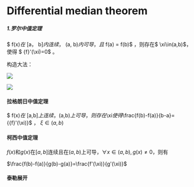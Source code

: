 # Differential median theorem

##### 1.罗尔中值定理

$ f(x)$在$ [a， b]$内连续，$ (a, b)$内可导，且$ f(a) = f(b)$ ，则存在$ \xi\in(a,b)$，使得 $ {f}'(\xi)=0$ 。

构造大法：

![](G:\833\Math\img\20191212204648.png)

![](G:\833\Math\img\20191212205050.png)

#### 拉格朗日中值定理

$ f(x)$在$ [a,b]$上连续，$(a,b)$上可导，则存在$\xi$使得$\frac{f(b)-f(a)}{b-a}= {{f}'(\xi)}$  ， $\xi\in(a,b)$

#### 柯西中值定理

$f(x)$和$g(x)$在$[a,b]$连续且在$(a,b)$上可导，$\forall x\in(a,b),g(x)\neq0$，则有

$\frac{f(b)-f(a)}{g(b)-g(a)}=\frac{f'(\xi)}{g'(\xi)}$



#### 泰勒展开


